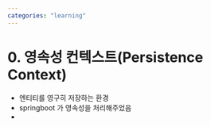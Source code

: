 ```yaml
---
categories: "learning"
---
```


# 0. 영속성 컨텍스트(Persistence Context)

- 엔티티를 영구히 저장하는 환경
- springboot 가 영속성을 처리해주었음
- 